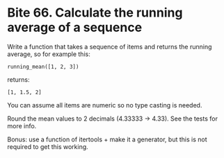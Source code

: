 # Bite 66. Calculate the running average of a sequence

Write a function that takes a sequence of items and returns the running average, so for example this:

`running_mean([1, 2, 3])`

returns:

`[1, 1.5, 2]`

You can assume all items are numeric so no type casting is needed.

Round the mean values to 2 decimals (4.33333 -> 4.33). See the tests for more info.

Bonus: use a function of itertools + make it a generator, but this is not required to get this working.
